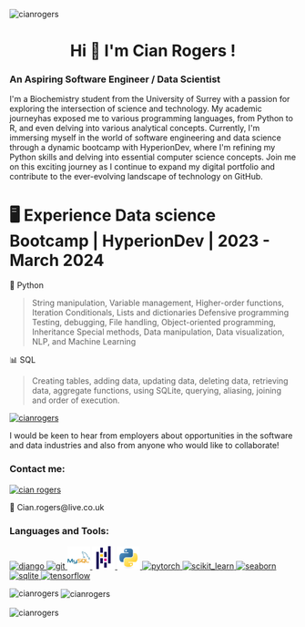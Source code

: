 <p align="left"> <img src="https://komarev.com/ghpvc/?username=cianrogers&label=Profile%20views&color=0e75b6&style=flat" alt="cianrogers" /> </p>
<h1 align="center">Hi 👋 I'm Cian Rogers !</h1>
<h3 align="left">An Aspiring Software Engineer / Data Scientist</h3>

I'm a Biochemistry student from the University of Surrey with a passion for exploring the intersection of science and technology. My academic journeyhas exposed me to various programming languages, from Python to R, and even delving into various analytical concepts. Currently, I'm immersing myself in the world of software engineering and data science through a dynamic bootcamp with HyperionDev, where I'm refining my Python skills and delving into essential computer science concepts. Join me on this exciting journey as I continue to expand my digital portfolio and contribute to the ever-evolving landscape of technology on GitHub.

# 🖥️ Experience Data science Bootcamp | HyperionDev | 2023 - March 2024
🐍 Python
>String manipulation, Variable management, Higher-order functions, Iteration Conditionals, Lists and dictionaries Defensive programming Testing, debugging, File handling, Object-oriented programming, Inheritance Special methods, Data manipulation, Data visualization, NLP, and Machine Learning

📊 SQL
>Creating tables, adding data, updating data, deleting data, retrieving data, aggregate functions, using SQLite, querying, aliasing, joining and order of execution.


<p align="left"> <a href="https://github.com/ryo-ma/github-profile-trophy"><img src="https://github-profile-trophy.vercel.app/?username=cianrogers" alt="cianrogers" /></a> </p>

I would be keen to hear from employers about opportunities in the software and data industries and also from anyone who would like to collaborate!

<h3 align="left">Contact me:</h3>
<p align="left">
<a href="www.linkedin.com/in/cian-rogers-2414202b1" target="blank"><img align="center" src="https://raw.githubusercontent.com/rahuldkjain/github-profile-readme-generator/master/src/images/icons/Social/linked-in-alt.svg" alt="cian rogers" height="30" width="40" /></a>
</p>
📧 Cian.rogers@live.co.uk
<h3 align="left">Languages and Tools:</h3>
<p align="left"> <a href="https://www.djangoproject.com/" target="_blank" rel="noreferrer"> <img src="https://cdn.worldvectorlogo.com/logos/django.svg" alt="django" width="40" height="40"/> </a> <a href="https://git-scm.com/" target="_blank" rel="noreferrer"> <img src="https://www.vectorlogo.zone/logos/git-scm/git-scm-icon.svg" alt="git" width="40" height="40"/> </a> <a href="https://www.mysql.com/" target="_blank" rel="noreferrer"> <img src="https://raw.githubusercontent.com/devicons/devicon/master/icons/mysql/mysql-original-wordmark.svg" alt="mysql" width="40" height="40"/> </a> <a href="https://pandas.pydata.org/" target="_blank" rel="noreferrer"> <img src="https://raw.githubusercontent.com/devicons/devicon/2ae2a900d2f041da66e950e4d48052658d850630/icons/pandas/pandas-original.svg" alt="pandas" width="40" height="40"/> </a> <a href="https://www.python.org" target="_blank" rel="noreferrer"> <img src="https://raw.githubusercontent.com/devicons/devicon/master/icons/python/python-original.svg" alt="python" width="40" height="40"/> </a> <a href="https://pytorch.org/" target="_blank" rel="noreferrer"> <img src="https://www.vectorlogo.zone/logos/pytorch/pytorch-icon.svg" alt="pytorch" width="40" height="40"/> </a> <a href="https://scikit-learn.org/" target="_blank" rel="noreferrer"> <img src="https://upload.wikimedia.org/wikipedia/commons/0/05/Scikit_learn_logo_small.svg" alt="scikit_learn" width="40" height="40"/> </a> <a href="https://seaborn.pydata.org/" target="_blank" rel="noreferrer"> <img src="https://seaborn.pydata.org/_images/logo-mark-lightbg.svg" alt="seaborn" width="40" height="40"/> </a> <a href="https://www.sqlite.org/" target="_blank" rel="noreferrer"> <img src="https://www.vectorlogo.zone/logos/sqlite/sqlite-icon.svg" alt="sqlite" width="40" height="40"/> </a> <a href="https://www.tensorflow.org" target="_blank" rel="noreferrer"> <img src="https://www.vectorlogo.zone/logos/tensorflow/tensorflow-icon.svg" alt="tensorflow" width="40" height="40"/> </a> </p>

<p><img align="left" src="https://github-readme-stats.vercel.app/api/top-langs?username=cianrogers&show_icons=true&locale=en&layout=compact" alt="cianrogers" /></p>

<p>&nbsp;<img align="center" src="https://github-readme-stats.vercel.app/api?username=cianrogers&show_icons=true&locale=en" alt="cianrogers" /></p>

<p><img align="center" src="https://github-readme-streak-stats.herokuapp.com/?user=cianrogers&" alt="cianrogers" /></p>
